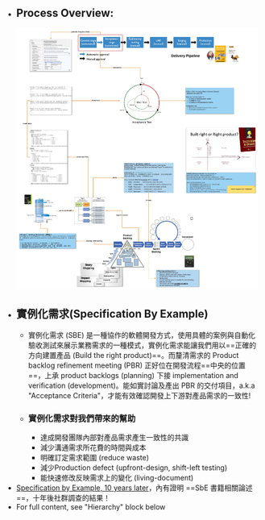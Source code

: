 - ## Process Overview:
  ![SeB & Acceptance Test.jpg](../assets/SeB_&_Acceptance_Test_1650361331009_0.jpg)
- ## 實例化需求(Specification By Example)
	- 實例化需求 (SBE) 是一種協作的軟體開發方式，使用具體的案例與自動化驗收測試來展示業務需求的一種模式，實例化需求能讓我們用以==正確的方向建置產品 (Build the right product)==。而釐清需求的 Product backlog refinement meeting  (PBR) 正好位在開發流程==中央的位置==，上承 product backlogs (planning) 下接 implementation and verification (development)。能如實討論及產出 PBR 的交付項目，a.k.a "Acceptance Criteria"，才能有效確認開發上下游對產品需求的一致性!
	- ### 實例化需求對我們帶來的幫助
		- 達成開發團隊內部對產品需求產生一致性的共識
		- 減少溝通需求所花費的時間與成本
		- 明確訂定需求範圍 (reduce waste)
		- 減少Production defect (upfront-design, shift-left testing)
		- 能快速修改反映需求上的變化 (living-document)
- [Specification by Example, 10 years later](https://gojko.net/2020/03/17/sbe-10-years.html)，內有證明 ==SbE 書籍相關論述==，十年後社群調查的結果！
- For full content, see "Hierarchy" block below